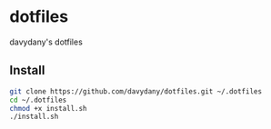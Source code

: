 # dotfiles

davydany's dotfiles

## Install

```bash
git clone https://github.com/davydany/dotfiles.git ~/.dotfiles
cd ~/.dotfiles
chmod +x install.sh
./install.sh
```
